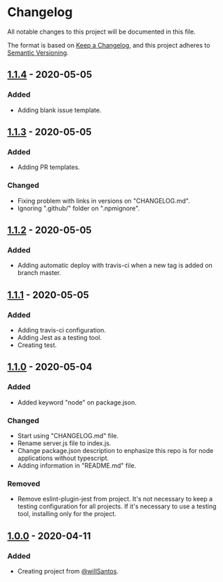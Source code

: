 # Changelog
All notable changes to this project will be documented in this file.

The format is based on [Keep a Changelog](https://keepachangelog.com/en/1.0.0/),
and this project adheres to [Semantic Versioning](https://semver.org/spec/v2.0.0.html).

## [1.1.4] - 2020-05-05
### Added
- Adding blank issue template.

## [1.1.3] - 2020-05-05
### Added
- Adding PR templates.

### Changed
- Fixing problem with links in versions on "CHANGELOG.md".
- Ignoring ".github/" folder on ".npmignore".

## [1.1.2] - 2020-05-05
### Added
- Adding automatic deploy with travis-ci when a new tag is added on branch master.

## [1.1.1] - 2020-05-05
### Added
- Adding travis-ci configuration.
- Adding Jest as a testing tool.
- Creating test.

## [1.1.0] - 2020-05-04
### Added
- Added keyword "node" on package.json.

### Changed
- Start using "CHANGELOG.md" file.
- Rename server.js file to index.js.
- Change package.json description to enphasize this repo is for node applications without typescript.
- Adding information in "README.md" file.

### Removed
- Remove eslint-plugin-jest from project. It's not necessary to keep a testing configuration for all projects. If it's necessary to use a testing tool, installing only for the project.

## [1.0.0] - 2020-04-11
### Added
- Creating project from [@willSantos](https://github.com/willisSantos).

[1.1.4]: https://github.com/willisSantos/eslint-config-backend/compare/v1.1.3...v1.1.4
[1.1.3]: https://github.com/willisSantos/eslint-config-backend/compare/v1.1.2...v1.1.3
[1.1.2]: https://github.com/willisSantos/eslint-config-backend/compare/v1.1.1...v1.1.2
[1.1.1]: https://github.com/willisSantos/eslint-config-backend/compare/v1.1.0...v1.1.1
[1.1.0]: https://github.com/willisSantos/eslint-config-backend/compare/v1.0.0...v1.1.0
[1.0.0]: https://github.com/willisSantos/eslint-config-backend/releases
